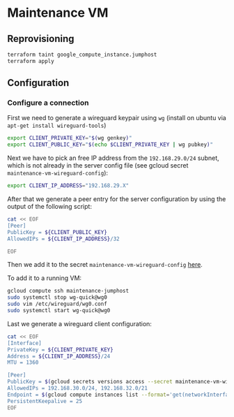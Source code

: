 # Maintenance VM

## Reprovisioning

```sh
terraform taint google_compute_instance.jumphost
terraform apply
```

## Configuration

### Configure a connection

First we need to generate a wireguard keypair using `wg` (install on ubuntu via `apt-get install wireguard-tools`)

```sh
export CLIENT_PRIVATE_KEY="$(wg genkey)"
export CLIENT_PUBLIC_KEY="$(echo $CLIENT_PRIVATE_KEY | wg pubkey)"
```

Next we have to pick an free IP address from the `192.168.29.0/24` subnet, which is not already in the server config file (see gcloud secret `maintenance-vm-wireguard-config`):

```sh
export CLIENT_IP_ADDRESS="192.168.29.X"
```

After that we generate a peer entry for the server configuration by using the output of the following script:

```sh
cat << EOF
[Peer]
PublicKey = ${CLIENT_PUBLIC_KEY}
AllowedIPs = ${CLIENT_IP_ADDRESS}/32

EOF
```

Then we add it to the secret `maintenance-vm-wireguard-config` [here](https://console.cloud.google.com/security/secret-manager/secret/maintenance-vm-wireguard-config/versions).

To add it to a running VM:

```sh
gcloud compute ssh maintenance-jumphost
sudo systemctl stop wg-quick@wg0
sudo vim /etc/wireguard/wg0.conf
sudo systemctl start wg-quick@wg0
```

Last we generate a wireguard client configuration:

```sh
cat << EOF
[Interface]
PrivateKey = ${CLIENT_PRIVATE_KEY}
Address = ${CLIENT_IP_ADDRESS}/24
MTU = 1360

[Peer]
PublicKey = $(gcloud secrets versions access --secret maintenance-vm-wireguard-pubkey latest)
AllowedIPs = 192.168.30.0/24, 192.168.32.0/21
Endpoint = $(gcloud compute instances list --format='get(networkInterfaces[0].accessConfigs[0].natIP)' --filter='name=maintenance-jumphost'):51820
PersistentKeepalive = 25
EOF
```

